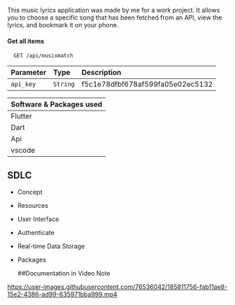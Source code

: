<Music Lyrics Application>

This music lyrics application was made by me for a work project. It allows you to choose a specific song that has been fetched from an API, view the lyrics, and bookmark it on your phone.


#### Get all items

```http
  GET /api/musixmatch
```

| Parameter | Type     | Description                |
| :-------- | :------- | :------------------------- |
| `api_key` | `String` | f5c1e78dfbf678af599fa05e02ec5132 |


|Software  &  Packages used |
|---------|
|Flutter|
|Dart|
|Api|
|vscode|
  
## SDLC

- Concept
- Resources
- User Interface
- Authenticate 
- Real-time Data Storage
- Packages

  ##Documentation  in Video Note
  
  
  
  

https://user-images.githubusercontent.com/76536042/185811756-fab11ae8-15e2-4386-ad99-635971bba999.mp4


